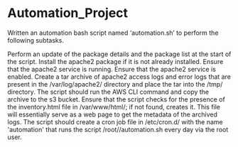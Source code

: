 # Automation_Project
Written an automation bash script named ‘automation.sh’ to perform the following subtasks.  

Perform an update of the package details and the package list at the start of the script.
Install the apache2 package if it is not already installed.
Ensure that the apache2 service is running. 
Ensure that the apache2 service is enabled.
Create a tar archive of apache2 access logs and error logs that are present in the /var/log/apache2/ directory and place the tar into the /tmp/ directory.
The script should run the AWS CLI command and copy the archive to the s3 bucket.
Ensure that the script checks for the presence of the inventory.html file in /var/www/html/; if not found, creates it. This file will essentially serve as a web page to get the metadata of the archived logs.
The script should create a cron job file in /etc/cron.d/ with the name 'automation' that runs the script /root/<git repository name>/automation.sh every day via the root user.
